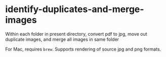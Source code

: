 # identify-duplicates-and-merge-images
Within each folder in present directory, convert pdf to jpg, move out duplicate images, and merge all images in same folder

For Mac, requires `brew`.
Supports rendering of source jpg and png formats.
